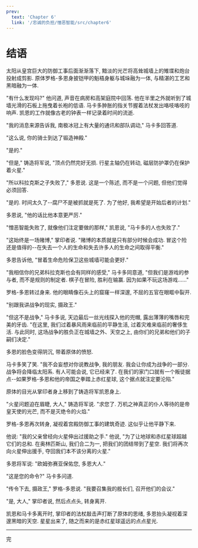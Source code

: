 ```yaml
---
prev:
  text: 'Chapter 6'
  link: '/忠诚的负担/憎恶智能/src/chapter6'
---
```


# 结语

太阳从皇宫巨大的防御工事后面渐渐落下, 黯淡的光芒将高耸城墙上的雉堞和炮台投射成剪影. 原体罗格-多恩身披铠甲的魁梧身躯与城垛融为一体, 与精湛的工艺和黑暗融为一体.

"有什么发现吗?" 他问道, 声音在病房和高架庭院中回荡. 他在半里之外就听到了城墙光滑的石板上拖曳着长袍的低语. 马卡多肿胀的指关节握着法杖发出咯吱咯吱的响声. 凯恩的工作就像古老的钟表一样记录着时间的流逝.

"我的消息来源告诉我, 南极冰冠上有大量的通讯和部队调动," 马卡多回答道.

"这么说, 你的骑士到达了锻造神殿."

"是的."

"但是," 铸造将军说, "顶点仍然完好无损. 行星主轴仍在转动, 磁层防护罩仍在保护着火星."

"所以科拉克斯之子失败了," 多恩说. 这是一个陈述, 而不是一个问题, 但他们觉得必须回答.

"是的. 时间太久了--腐尸不是被抓就是死了. 为了他好, 我希望是开始后者的计划."

多恩说, "他的话比他本意更严厉."

"憎恶智能失败了, 就像他们注定要做的那样," 凯恩说, "马卡多的人也失败了."

"这始终是一场赌博," 掌印者说. "赌博的本质就是只有部分时候会成功. 冒这个险还是值得的--在失去一个人的生命和失去许多人的生命之间取得平衡."

多恩告诉他, "冒着生命危险保卫这些城墙可能会更好."

"我相信你的兄弟科拉克斯也会有同样的感受," 马卡多同意道, "但我们是游戏的参与者, 而不是规则的制定者. 棋子在冒险, 胜利在输赢. 因为如果不玩这场游戏......"

罗格-多恩转过身来. 他的眼睛像石头上的窟窿一样深邃, 不屈的五官在眼眶中裂开.

"别跟我讲战争的现实, 摄政王."

"但这不是战争," 马卡多说, 天边最后一丝光线探入他的兜帽, 露出薄薄的嘴唇和完美的牙齿. "在这里, 我们过着暴风雨来临前的平静生活, 过着灾难来临前的奢侈生活. 与此同时, 这场战争的胜负正在城墙之外、天空之上, 由你们的兄弟和他们的子嗣们决定."

多恩的脸色变得阴沉, 带着原体的愤怒.

马卡多笑了笑. "我不会妄想对你说教战争, 我的朋友. 我会让你成为战争的一部分. 战争将会降临太阳系. 有人可能会说, 它已经来了. 在我们的家门口就有一个叛徒据点--如果罗格-多恩和他的帝国之拳踏上赤红星球, 这个据点就注定要沦陷."

原体的目光从掌印者身上移到了铸造将军凯恩身上.

"火星问题迫在眉睫, 大人," 铸造将军说. "求您了. 万机之神真正的仆人等待的是帝皇天使的光芒, 而不是灭绝令的火焰."

罗格-多恩再次转身, 凝视着宫殿防御工事的建筑奇迹. 这似乎让他平静下来.

他说: "我的父亲曾经向火星伸出过援助之手." 他说, "为了让地球和赤红星球超越它们的总和. 在奥林匹斯山, 我们合二为一, 把我们的团结带到了星空. 我们将再次向火星伸出援手, 夺回我们本不该分离的火星."

多恩将军说: "欧姆弥赛亚保佑您, 多恩大人."

"这是您的命令?" 马卡多问道.

"传令下去, 摄政王," 罗格-多恩说. "我要召集我的舰长们, 召开他们的会议."

"是, 大人," 掌印者说, 然后点点头, 转身离开.

凯恩和马卡多离开时, 掌印者的法杖敲击声打断了原体的思绪, 多恩抬头凝视着深邃黑暗的天空. 星星出来了, 随之而来的是赤红星球遥远的点点星光.

--------

完


